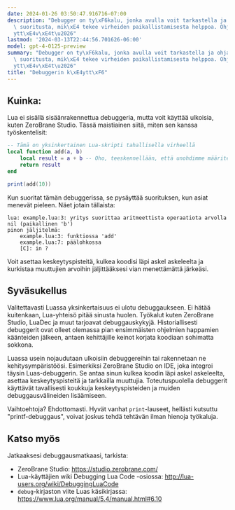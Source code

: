 ```yaml
---
date: 2024-01-26 03:50:47.916716-07:00
description: "Debugger on ty\xF6kalu, jonka avulla voit tarkastella ja ohjata ohjelman\
  \ suoritusta, mik\xE4 tekee virheiden paikallistamisesta helppoa. Ohjelmoijat k\xE4\
  ytt\xE4v\xE4t\u2026"
lastmod: '2024-03-13T22:44:56.701626-06:00'
model: gpt-4-0125-preview
summary: "Debugger on ty\xF6kalu, jonka avulla voit tarkastella ja ohjata ohjelman\
  \ suoritusta, mik\xE4 tekee virheiden paikallistamisesta helppoa. Ohjelmoijat k\xE4\
  ytt\xE4v\xE4t\u2026"
title: "Debuggerin k\xE4ytt\xF6"
---
```


## Kuinka:
Lua ei sisällä sisäänrakennettua debuggeria, mutta voit käyttää ulkoisia, kuten ZeroBrane Studio. Tässä maistiainen siitä, miten sen kanssa työskentelisit:

```Lua
-- Tämä on yksinkertainen Lua-skripti tahallisella virheellä
local function add(a, b)
    local result = a + b -- Oho, teeskennellään, että unohdimme määritellä 'b':n
    return result
end

print(add(10))
```

Kun suoritat tämän debuggerissa, se pysäyttää suorituksen, kun asiat menevät pieleen. Näet jotain tällaista:

```
lua: example.lua:3: yritys suorittaa aritmeettista operaatiota arvolla nil (paikallinen 'b')
pinon jäljitelmä:
	example.lua:3: funktiossa 'add'
	example.lua:7: päälohkossa
	[C]: in ?
```

Voit asettaa keskeytyspisteitä, kulkea koodisi läpi askel askeleelta ja kurkistaa muuttujien arvoihin jäljittääksesi vian menettämättä järkeäsi.

## Syväsukellus
Valitettavasti Luassa yksinkertaisuus ei ulotu debuggaukseen. Ei hätää kuitenkaan, Lua-yhteisö pitää sinusta huolen. Työkalut kuten ZeroBrane Studio, LuaDec ja muut tarjoavat debuggauskykyjä. Historiallisesti debuggerit ovat olleet olemassa pian ensimmäisten ohjelmien happamien käänteiden jälkeen, antaen kehittäjille keinot korjata koodiaan sohimatta sokkona.

Luassa usein nojaudutaan ulkoisiin debuggereihin tai rakennetaan ne kehitysympäristöösi. Esimerkiksi ZeroBrane Studio on IDE, joka integroi täysin Luas-debuggerin. Se antaa sinun kulkea koodin läpi askel askeleelta, asettaa keskeytyspisteitä ja tarkkailla muuttujia. Toteutuspuolella debuggerit käyttävät tavallisesti koukkuja keskeytyspisteiden ja muiden debuggausvälineiden lisäämiseen.

Vaihtoehtoja? Ehdottomasti. Hyvät vanhat `print`-lauseet, hellästi kutsuttu "printf-debuggaus", voivat joskus tehdä tehtävän ilman hienoja työkaluja.

## Katso myös
Jatkaaksesi debuggausmatkaasi, tarkista:

- ZeroBrane Studio: https://studio.zerobrane.com/
- Lua-käyttäjien wiki Debugging Lua Code -osiossa: http://lua-users.org/wiki/DebuggingLuaCode
- `debug`-kirjaston viite Luas käsikirjassa: https://www.lua.org/manual/5.4/manual.html#6.10
